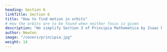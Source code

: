 ```yaml
---
heading: Section 6
linkTitle: Section 6
title: "How to find motion in orbits"
# How the orbits are to be found when neither focus is given
description: "We simplify Section 3 of Principia Mathematica by Isaac Newton"
author: Newton
image: "/covers/principia.jpg"
weight: 14
---
```


